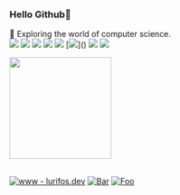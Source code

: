 ### Hello Github🙌

🔭 Exploring the world of computer science.  
[![](https://img.shields.io/badge/JAVASCRIPT%20-%23323330.svg?&style=flat&logo=javascript&logoColor=F0DB4F)](https://javascript.com) 
[![](https://img.shields.io/badge/NEXT%20-%23000000.svg?&style=flat&logo=next.js&logoColor=white)](https://nextjs.org)
[![](https://img.shields.io/badge/TAILWIND%20-%2338B2AC.svg?&style=flat&logo=tailwindcss&logoColor=white)](https://tailwindcss.com)
[![](https://img.shields.io/badge/GOLANG%20-%2300add8.svg?&style=flat&logo=go&logoColor=white)](https://go.dev)
[![](https://img.shields.io/badge/Python-3776AB?style=flat&logo=python&logoColor=white)](https://www.python.org/)
[![]([https://img.shields.io/badge/Java-ED8B00?style=flat&logo=java&logoColor=white](https://img.shields.io/badge/Google%20Cloud%20Platform%20-%234285F4.svg?&style=flat&logo=googlecloud&logoColor=white))]()
[![](https://img.shields.io/badge/Linux-FCC624?style=flat&logo=linux&logoColor=black)]()
[![](https://img.shields.io/badge/-and%20more-white)](https://www.lurifos.dev)

<a href="https://github.com/BlueBeret" float="left">
  <img align="center" src="https://cataas.com/cat" height="180px" />
</a>

<br>[![www - lurifos.dev](https://img.shields.io/badge/www-lurifos.dev-blueviolet?style=flat)](https://lurifos.dev) [![Bar](https://komarev.com/ghpvc/?username=blueberet&color=blueviolet)]()
[![Foo](https://img.shields.io/github/followers/blueberet?label=follow%20me&style=social)](https://github.com/blueberet)
<br>
